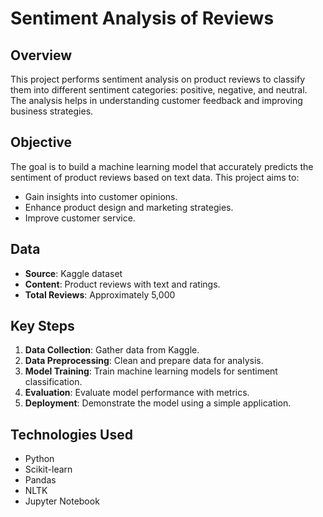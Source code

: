 # Sentiment Analysis of Reviews

## Overview

This project performs sentiment analysis on product reviews to classify them into different sentiment categories: positive, negative, and neutral. The analysis helps in understanding customer feedback and improving business strategies.

## Objective

The goal is to build a machine learning model that accurately predicts the sentiment of product reviews based on text data. This project aims to:
- Gain insights into customer opinions.
- Enhance product design and marketing strategies.
- Improve customer service.

## Data

- **Source**: Kaggle dataset
- **Content**: Product reviews with text and ratings.
- **Total Reviews**: Approximately 5,000

## Key Steps

1. **Data Collection**: Gather data from Kaggle.
2. **Data Preprocessing**: Clean and prepare data for analysis.
3. **Model Training**: Train machine learning models for sentiment classification.
4. **Evaluation**: Evaluate model performance with metrics.
5. **Deployment**: Demonstrate the model using a simple application.

## Technologies Used

- Python
- Scikit-learn
- Pandas
- NLTK
- Jupyter Notebook
